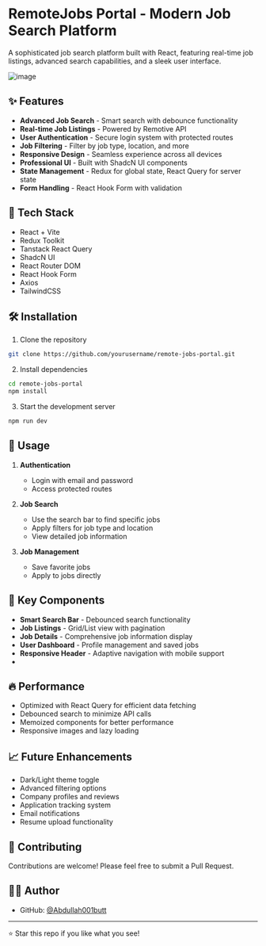 # RemoteJobs Portal - Modern Job Search Platform

A sophisticated job search platform built with React, featuring real-time job listings, advanced search capabilities, and a sleek user interface.

![image](https://github.com/user-attachments/assets/8b1f0778-7522-4a45-9ba5-7821f1111645)


## ✨ Features

- **Advanced Job Search** - Smart search with debounce functionality
- **Real-time Job Listings** - Powered by Remotive API
- **User Authentication** - Secure login system with protected routes
- **Job Filtering** - Filter by job type, location, and more
- **Responsive Design** - Seamless experience across all devices
- **Professional UI** - Built with ShadcN UI components
- **State Management** - Redux for global state, React Query for server state
- **Form Handling** - React Hook Form with validation

## 🚀 Tech Stack

- React + Vite
- Redux Toolkit
- Tanstack React Query
- ShadcN UI
- React Router DOM
- React Hook Form
- Axios
- TailwindCSS

## 🛠️ Installation

1. Clone the repository
```bash
git clone https://github.com/yourusername/remote-jobs-portal.git
```

2. Install dependencies
```bash
cd remote-jobs-portal
npm install
```

3. Start the development server
```bash
npm run dev
```

## 📱 Usage

1. **Authentication**
   - Login with email and password
   - Access protected routes

2. **Job Search**
   - Use the search bar to find specific jobs
   - Apply filters for job type and location
   - View detailed job information

3. **Job Management**
   - Save favorite jobs
   - Apply to jobs directly

## 🎯 Key Components

- **Smart Search Bar** - Debounced search functionality
- **Job Listings** - Grid/List view with pagination
- **Job Details** - Comprehensive job information display
- **User Dashboard** - Profile management and saved jobs
- **Responsive Header** - Adaptive navigation with mobile support
- 
## 🔥 Performance

- Optimized with React Query for efficient data fetching
- Debounced search to minimize API calls
- Memoized components for better performance
- Responsive images and lazy loading

## 📈 Future Enhancements

- Dark/Light theme toggle
- Advanced filtering options
- Company profiles and reviews
- Application tracking system
- Email notifications
- Resume upload functionality

## 🤝 Contributing

Contributions are welcome! Please feel free to submit a Pull Request.

## 👨‍💻 Author

- GitHub: [@Abdullah001butt](https://github.com/Abdullah001butt)

---

⭐️ Star this repo if you like what you see!
